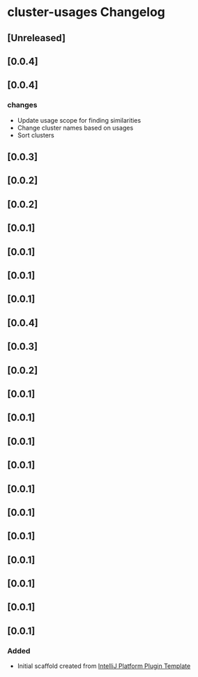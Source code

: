 <!-- Keep a Changelog guide -> https://keepachangelog.com -->

# cluster-usages Changelog

## [Unreleased]
## [0.0.4]
## [0.0.4]
### changes
- Update usage scope for finding similarities
- Change cluster names based on usages
- Sort clusters
## [0.0.3]
## [0.0.2]
## [0.0.2]
## [0.0.1]
## [0.0.1]
## [0.0.1]
## [0.0.1]
## [0.0.4]
## [0.0.3]
## [0.0.2]
## [0.0.1]
## [0.0.1]
## [0.0.1]
## [0.0.1]
## [0.0.1]
## [0.0.1]
## [0.0.1]
## [0.0.1]
## [0.0.1]
## [0.0.1]
## [0.0.1]
### Added
- Initial scaffold created from [IntelliJ Platform Plugin Template](https://github.com/JetBrains/intellij-platform-plugin-template)
